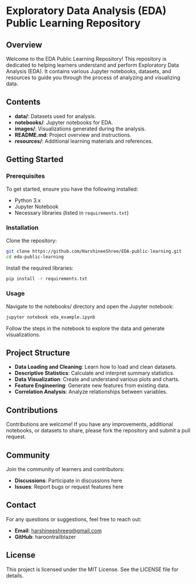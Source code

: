# Exploratory Data Analysis (EDA) Public Learning Repository

## Overview
Welcome to the EDA Public Learning Repository! This repository is dedicated to helping learners understand and perform Exploratory Data Analysis (EDA). It contains various Jupyter notebooks, datasets, and resources to guide you through the process of analyzing and visualizing data.

## Contents
- **data/**: Datasets used for analysis.
- **notebooks/**: Jupyter notebooks for EDA.
- **images/**: Visualizations generated during the analysis.
- **README.md**: Project overview and instructions.
- **resources/**: Additional learning materials and references.

## Getting Started

### Prerequisites
To get started, ensure you have the following installed:
- Python 3.x
- Jupyter Notebook
- Necessary libraries (listed in `requirements.txt`)

### Installation
Clone the repository:
```sh
git clone https://github.com/HarshineeShree/EDA-public-learning.git
cd eda-public-learning
```
Install the required libraries:
```sh
pip install -r requirements.txt
```

### Usage
Navigate to the notebooks/ directory and open the Jupyter notebook:
```sh
jupyter notebook eda_example.ipynb
```
Follow the steps in the notebook to explore the data and generate visualizations.

## Project Structure
- **Data Loading and Cleaning**: Learn how to load and clean datasets.
- **Descriptive Statistics**: Calculate and interpret summary statistics.
- **Data Visualization**: Create and understand various plots and charts.
- **Feature Engineering**: Generate new features from existing data.
- **Correlation Analysis**: Analyze relationships between variables.

## Contributions
Contributions are welcome! If you have any improvements, additional notebooks, or datasets to share, please fork the repository and submit a pull request.

## Community
Join the community of learners and contributors:
- **Discussions**: Participate in discussions here
- **Issues**: Report bugs or request features here

## Contact
For any questions or suggestions, feel free to reach out:
- **Email**: harshineeshreeg@gmail.com
- **GitHub**: haroontrailblazer

## License
This project is licensed under the MIT License. See the LICENSE file for details.
